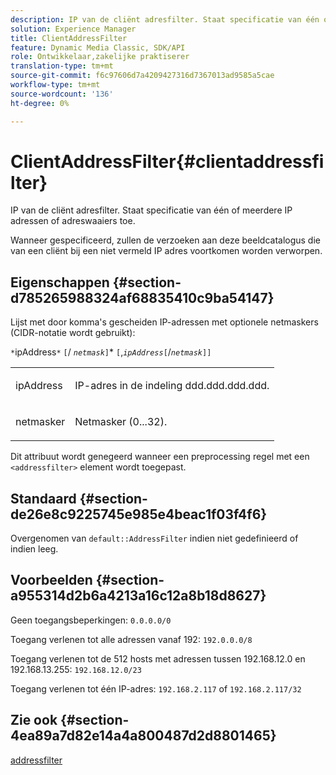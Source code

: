 ```yaml
---
description: IP van de cliënt adresfilter. Staat specificatie van één of meerdere IP adressen of adreswaaiers toe.
solution: Experience Manager
title: ClientAddressFilter
feature: Dynamic Media Classic, SDK/API
role: Ontwikkelaar,zakelijke praktiserer
translation-type: tm+mt
source-git-commit: f6c97606d7a4209427316d7367013ad9585a5cae
workflow-type: tm+mt
source-wordcount: '136'
ht-degree: 0%

---
```



# ClientAddressFilter{#clientaddressfilter}

IP van de cliënt adresfilter. Staat specificatie van één of meerdere IP adressen of adreswaaiers toe.

Wanneer gespecificeerd, zullen de verzoeken aan deze beeldcatalogus die van een cliënt bij een niet vermeld IP adres voortkomen worden verworpen.

## Eigenschappen {#section-d785265988324af68835410c9ba54147}

Lijst met door komma&#39;s gescheiden IP-adressen met optionele netmaskers (CIDR-notatie wordt gebruikt):

`*`ipAddress`*` `[`/  *`netmask`*`]`*  `[`,*`ipAddress`*`[`/*`netmask`*`]]`

<table id="simpletable_9F82BB0D42A9434883F2F70A2A92898C"> 
 <tr class="strow"> 
  <td class="stentry"> <p><span class="varname"> ipAddress</span> </p> </td> 
  <td class="stentry"> <p>IP-adres in de indeling <span class="varname"> ddd.ddd.ddd.ddd</span>. </p></td> 
 </tr> 
 <tr class="strow"> 
  <td class="stentry"> <p><span class="varname"> netmasker</span> </p></td> 
  <td class="stentry"> <p>Netmasker (0...32). </p></td> 
 </tr> 
</table>

Dit attribuut wordt genegeerd wanneer een preprocessing regel met een `<addressfilter>` element wordt toegepast.

## Standaard {#section-de26e8c9225745e985e4beac1f03f4f6}

Overgenomen van `default::AddressFilter` indien niet gedefinieerd of indien leeg.

## Voorbeelden {#section-a955314d2b6a4213a16c12a8b18d8627}

Geen toegangsbeperkingen: `0.0.0.0/0`

Toegang verlenen tot alle adressen vanaf 192: `192.0.0.0/8`

Toegang verlenen tot de 512 hosts met adressen tussen 192.168.12.0 en 192.168.13.255: `192.168.12.0/23`

Toegang verlenen tot één IP-adres: `192.168.2.117` of `192.168.2.117/32`

## Zie ook {#section-4ea89a7d82e14a4a800487d2d8801465}

[addressfilter](../../../../../is-api/image-catalog/image-serving-api-ref/c-image-catalog-reference/c-rule-set-reference/r-addressfilter-rule.md#reference-48c369f56ecd4034b410da5a94a9dfd1)
